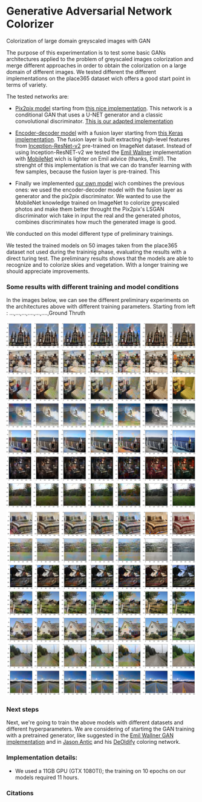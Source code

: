 # Generative Adversarial Network Colorizer
Colorization of large domain greyscaled images with GAN

The purpose of this experimentation is to test some basic GANs architectures applied to the problem of greyscaled images colorization and merge different approaches in order to obtain the colorization on a large domain of different images. 
We tested different the different implementations on the place365 dataset wich offers a good start point in terms of variety.

The tested networks are:

- [Pix2pix model](https://arxiv.org/abs/1611.07004) starting from [this nice implementation](https://github.com/eriklindernoren/Keras-GAN/blob/master/pix2pix/pix2pix.py).
  This network is a conditional GAN that uses a U-NET generator and a classic convolutional discriminator. [This is our adapted implementation](https://github.com/C1AFFA/ColorizerGAN/blob/master/ColorizerGan.ipynb)
  
  
- [Encoder-decoder model](https://github.com/baldassarreFe/deep-koalarization) with a fusion layer starting from [this Keras implementation](https://github.com/emilwallner/Coloring-greyscale-images/tree/master/Full-version). The fusion layer is built extracting high-level features from  [Inception-ResNet-v2](https://arxiv.org/abs/1602.07261) pre-trained on ImageNet dataset. Instead of using Inception-ResNET-v2 we tested the [Emil Wallner](https://github.com/emilwallner) implementation with [MobileNet](https://arxiv.org/abs/1704.04861) wich is lighter on Emil advice (thanks, Emil!). The strenght of this implementation is that we can do transfer learning with few samples, because the fusion layer is pre-trained. This 

- Finally we implemented [our own model](https://github.com/C1AFFA/ColorizerGAN/blob/master/C1GAN.ipynb) wich combines the previous ones: we used the encoder-decoder model with the fusion layer as generator and the pix2pix discriminator. We wanted to use the MobileNet knowledge trained on ImageNet to colorize greyscaled photos and make them better throught the Pix2pix's LSGAN discriminator wich take in input the real and the generated photos, combines discriminates how much the generated image is good.

We conducted on this model different type of preliminary trainings.

We tested the trained models on 50 images taken from the place365 dataset not used during the traininig phase, evaluating the results with a direct turing test. 
The preliminary results shows that the models are able to recognize and to colorize skies and vegetation. With a longer training we should appreciate improvements.


### Some results with different training and model conditions
In the images below, we can see the different preliminary experiments on the architectures above with different training parameters.
Starting from left : ...,...,...,....,...,....,Ground Thruth

![alt text](https://github.com/C1AFFA/ColorizerGAN/blob/master/RESULTS/TEST-0-7.jpg "Preliminary testing results 1")
![alt text](https://github.com/C1AFFA/ColorizerGAN/blob/master/RESULTS/TEST-42-49.jpg "Preliminary testing results 2")

### Next steps
Next, we're going to train the above models with different datasets and different hyperparameters. We are considering of startimg the GAN training with a pretrained generator, like suggested in the [Emil Wallner GAN implementation](https://github.com/emilwallner/Coloring-greyscale-images/tree/master/GAN-version) and in [Jason Antic](https://github.com/jantic) and his [DeOldify](https://github.com/jantic/DeOldify) coloring network. 

### Implementation details:
- We used a 11GB GPU (GTX 1080TI); the training on 10 epochs on our models required 11 hours.

### Citations


